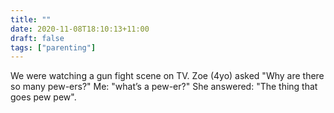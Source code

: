 ```yaml
---
title: ""
date: 2020-11-08T18:10:13+11:00
draft: false
tags: ["parenting"]
---
```

We were watching a gun fight scene on TV. Zoe (4yo) asked "Why are there so many pew-ers?" Me: "what’s a pew-er?" She answered: "The thing that goes pew pew".
